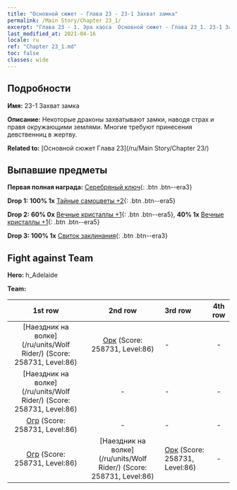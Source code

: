 ```yaml
---
title: "Основной сюжет - Глава 23 - 23-1 Захват замка"
permalink: /Main Story/Chapter 23_1/
excerpt: "Глава 23 - 1. Эра хаоса  Основной сюжет - Глава 23_1. 23-1 Захват замка"
last_modified_at: 2021-04-16
locale: ru
ref: "Chapter 23_1.md"
toc: false
classes: wide
---
```


## Подробности

 **Имя:** 23-1 Захват замка

 **Описание:** Некоторые драконы захватывают замки, наводя страх и правя окружающими землями. Многие требуют принесения девственниц в жертву.

 **Related to:** [Основной сюжет Глава 23](/ru/Main Story/Chapter 23/)

## Выпавшие предметы

 **Первая полная награда:** [Серебряный ключ](/ru/Items/con_693/){: .btn .btn--era3}

 **Drop 1:** **100% 1x** [Тайные самоцветы +2](/ru/Items/mat_79/){: .btn .btn--era5}

 **Drop 2:** **60% 0x** [Вечные кристаллы +1](/ru/Items/mat_73/){: .btn .btn--era5}, **40% 1x** [Вечные кристаллы +1](/ru/Items/mat_73/){: .btn .btn--era5}

 **Drop 3:** **100% 1x** [Свиток заклинания](/ru/Items/con_694/){: .btn .btn--era3}


## Fight against Team
 **Hero:** h_Adelaide

 **Team:**


  | 1st row | 2nd row | 3rd row | 4th row |
  |:----:|:----:|:----|:----:|
  | [Наездник на волке](/ru/units/Wolf Rider/) (Score: 258731, Level:86)  | [Орк](/ru/units/Orc/) (Score: 258731, Level:86)  | - | - |
  | [Наездник на волке](/ru/units/Wolf Rider/) (Score: 258731, Level:86)  | - | - | - |
  | [Огр](/ru/units/Ogre/) (Score: 258731, Level:86)  | - | - | - |
  | [Огр](/ru/units/Ogre/) (Score: 258731, Level:86)  | [Наездник на волке](/ru/units/Wolf Rider/) (Score: 258731, Level:86)  | [Орк](/ru/units/Orc/) (Score: 258731, Level:86)  | - |


